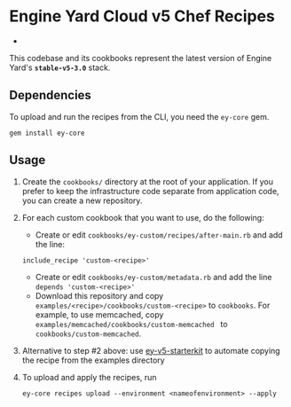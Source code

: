 # Engine Yard Cloud v5 Chef Recipes
-

This codebase and its cookbooks represent the latest version of Engine Yard's **`stable-v5-3.0`** stack.

## Dependencies

To upload and run the recipes from the CLI, you need the `ey-core` gem.

```
gem install ey-core
```

## Usage

1. Create the `cookbooks/` directory at the root of your application. If you prefer to keep the infrastructure code separate from application code, you can create a new repository.
2. For each custom cookbook that you want to use, do the following:
	- Create or edit `cookbooks/ey-custom/recipes/after-main.rb` and add the line:

	 ```
	 include_recipe 'custom-<recipe>'
	 ```
	- Create or edit `cookbooks/ey-custom/metadata.rb` and add the line `depends 'custom-<recipe>'`
	- Download this repository and copy `examples/<recipe>/cookbooks/custom-<recipe>` to `cookbooks`. For example, to use memcached, copy `examples/memcached/cookbooks/custom-memcached ` to `cookbooks/custom-memcached`.
3. Alternative to step #2 above: use [ey-v5-starterkit](https://github.com/engineyard/ey-v5-starterkit) to automate copying the recipe from the examples directory
4. To upload and apply the recipes, run

	```
	ey-core recipes upload --environment <nameofenvironment> --apply
	```